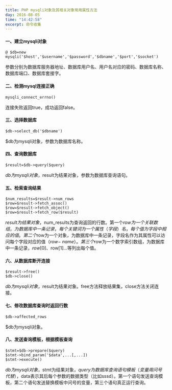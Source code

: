 ```yaml
---
title: PHP mysqli对象及其相关对象常用属性方法
day: 2016-08-05
time: "14:42:58"
excerpt: 命令收集
---
```


#### 一、建立mysqli对象
	@ $db=new mysqli('$host','$username','$password','$dbname','$port','$socket')
参数分别为数据库服务器地址、数据库用户名、用户名对应的密码、数据库名称、数据库端口、数据库套接字。

#### 二、检测mysql连接正确
	mysqli_connect_errno()
连接失败返回true，成功返回false。

#### 三、选择数据库
	$db->select_db('$dbname')
$db为mysqli对象，参数为数据库名称。

#### 四、查询数据库
	$result=$db->query($query)
$db为mysqli对象，$result为结果对象，参数为数据库查询语句。

#### 五、检索查询结果
	$num_results=$result->num_rows
	$row=$result->fetch_assoc()
	$row=$result->fetch_object()
	$row=$result->fetch_row($result)
$result为结果对象，$num\_results为查询返回的行数。第一个$row为一个关联数组，为数据库中一条记录，每个关键词为一个属性（字段）名，每个值为字段中相应的值。第二个$row为一个对象，为数据库中一条记录，字段名作为其属性可以访问每个字段对应的值（$row-\>name）。第三个$row为一个数字索引数组，为数据库中一条记录，$row[0]、$row[1]…等列出每个值。

#### 六、从数据库断开连接
	$result->free()
	$db->close()
$db为mysqli对象，$result为结果对象。free方法释放结果集，close方法关闭连接。

#### 七、修改数据库查询时返回行数
	$db->affected_rows
$db为mysqli对象。

#### 八、发送查询模板，根据模板查询
	$stmt=$db->prepare($query)
	$stmt->bind_param('$data',...[,...])
	$stmt->execute()
$db为mysqli对象，$stmt为结果对象，$query为数据库查询语句模板（变量用问号代替），$data表示其后每个参数的数据类型（比如sssd）。第一个语句发送查询模板，第二个语句发送替换模板中问号的变量，第三个语句真正运行查询。